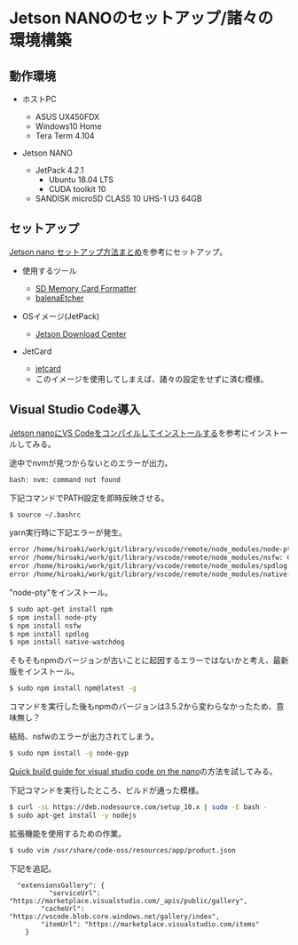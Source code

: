 # Jetson NANOのセットアップ/諸々の環境構築

## 動作環境

- ホストPC
  - ASUS UX450FDX
  - Windows10 Home
  - Tera Term 4.104

- Jetson NANO
  - JetPack 4.2.1
    - Ubuntu 18.04 LTS
    - CUDA toolkit 10
  - SANDISK microSD CLASS 10 UHS-1 U3 64GB


## セットアップ

[Jetson nano セットアップ方法まとめ](https://qiita.com/M_Hiro/items/3fb1f17c43a32162a8f3)を参考にセットアップ。

- 使用するツール
  - [SD Memory Card Formatter](https://www.sdcard.org/downloads/formatter/eula_windows/)
  - [balenaEtcher](https://www.balena.io/etcher/)

- OSイメージ(JetPack)
  - [Jetson Download Center](https://developer.nvidia.com/embedded/downloads)

- JetCard
  - [jetcard](https://github.com/NVIDIA-AI-IOT/jetcard)
  - このイメージを使用してしまえば、諸々の設定をせずに済む模様。


## Visual Studio Code導入

[Jetson nanoにVS Codeをコンパイルしてインストールする](https://kokensha.xyz/jetson/compile-and-install-vs-code-to-jetson-nano/)を参考にインストールしてみる。

途中でnvmが見つからないとのエラーが出力。

```bash
bash: nvm: command not found
```

下記コマンドでPATH設定を即時反映させる。

```bash
$ source ~/.bashrc
```

yarn実行時に下記エラーが発生。

```bash
error /home/hiroaki/work/git/library/vscode/remote/node_modules/node-pty: Command failed.
error /home/hiroaki/work/git/library/vscode/remote/node_modules/nsfw: Command failed.
error /home/hiroaki/work/git/library/vscode/remote/node_modules/spdlog: Command failed.
error /home/hiroaki/work/git/library/vscode/remote/node_modules/native-watchdog: Command failed.
```

"node-pty"をインストール。

```bash
$ sudo apt-get install npm
$ npm install node-pty
$ npm install nsfw
$ npm install spdlog
$ npm install native-watchdog
```

そもそもnpmのバージョンが古いことに起因するエラーではないかと考え、最新版をインストール。

```bash
$ sudo npm install npm@latest -g
```

コマンドを実行した後もnpmのバージョンは3.5.2から変わらなかったため、意味無し？

結局、nsfwのエラーが出力されてしまう。

```bash
$ sudo npm install -g node-gyp
```

[Quick build guide for visual studio code on the nano](https://devtalk.nvidia.com/default/topic/1049448/jetson-nano/quick-build-guide-for-visual-studio-code-on-the-nano/1)の方法を試してみる。


下記コマンドを実行したところ、ビルドが通った模様。

```bash
$ curl -sL https://deb.nodesource.com/setup_10.x | sudo -E bash -
$ sudo apt-get install -y nodejs
```

拡張機能を使用するための作業。

```bash
$ sudo vim /usr/share/code-oss/resources/app/product.json
```

下記を追記。

```
  "extensionsGallery": {
 		  "serviceUrl": "https://marketplace.visualstudio.com/_apis/public/gallery",
  		"cacheUrl": "https://vscode.blob.core.windows.net/gallery/index",
  		"itemUrl": "https://marketplace.visualstudio.com/items"
	}
```
